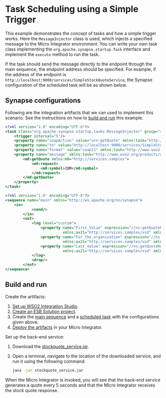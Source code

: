 # Task Scheduling using a Simple Trigger
This example demonstrates the concept of tasks and how a simple trigger works. Here the `MessageInjector` class is used, which injects a specified message to the Micro Integrator environment. You can write your own task class implementing the `org.apache.synapse.startup.Task` interface and implement the `execute` method to run the task.

If the task should send the message directly to the endpoint through the main sequence, the endpoint address should be specified. For example, if the address of the endpoint is `http://localhost:9000/services/SimpleStockQuoteService`, the Synapse configuration of the scheduled task will be as shown below.

## Synapse configurations

Following are the integration artifacts that we can used to implement this scenario. See the instructions on how to [build and run](#build-and-run) this example.

```xml tab='Scheduled Task'
<?xml version="1.0" encoding="UTF-8"?>
<task class="org.apache.synapse.startup.tasks.MessageInjector" group="synapse.simple.quartz" name="CheckPrice" xmlns="http://ws.apache.org/ns/synapse">
    <trigger interval="5"/>
    <property name="soapAction" value="urn:getQuote" xmlns:task="http://www.wso2.org/products/wso2commons/tasks"/>
    <property name="to" value="http://localhost:9000/services/SimpleStockQuoteService" xmlns:task="http://www.wso2.org/products/wso2commons/tasks"/>
    <property name="format" value="soap11" xmlns:task="http://www.wso2.org/products/wso2commons/tasks"/>
    <property name="message" xmlns:task="http://www.wso2.org/products/wso2commons/tasks">
        <m0:getQuote xmlns:m0="http://services.samples">
            <m0:request>
                <m0:symbol>IBM</m0:symbol>
            </m0:request>
        </m0:getQuote>
    </property>
</task>
```

```xml tab='Main Sequence'
<?xml version="1.0" encoding="UTF-8"?>
<sequence name="main" xmlns="http://ws.apache.org/ns/synapse">
    <in>
            <send/>
        </in>
        <out>
            <log level="custom">
                <property name="First_Value" expression="//ns:getQuoteResponse/ax21:open/child::text()"
                          xmlns:ax21="http://services.samples/xsd" xmlns:ns="http://services.samples"/>
                <property name="For_the_organization" expression="//ns:getQuoteResponse/ax21:name/child::text()"
                          xmlns:ax21="http://services.samples/xsd" xmlns:ns="http://services.samples"/>
                <property name="Last_Value" expression="//ns:getQuoteResponse/ax21:last/child::text()"
                          xmlns:ax21="http://services.samples/xsd" xmlns:ns="http://services.samples"/>
            </log>
            <drop/>
        </out>
</sequence>
```

## Build and run

Create the artifacts:

1. [Set up WSO2 Integration Studio](../../../../develop/installing-WSO2-Integration-Studio).
2. [Create an ESB Solution project](../../../../develop/creating-projects/#esb-config-project).
3. Create the [main sequence](../../../../develop/creating-artifacts/creating-reusable-sequences) and a [scheduled task](../../../../develop/creating-artifacts/creating-scheduled-task) with the configurations given above.
4. [Deploy the artifacts](../../../../develop/deploy-and-run) in your Micro Integrator.

Set up the back-end service:

1. Download the [stockquote_service.jar](https://github.com/wso2-docs/WSO2_EI/blob/master/Back-End-Service/stockquote_service.jar).
2. Open a terminal, navigate to the location of the downloaded service, and run it using the following command:

    ```bash
    java -jar stockquote_service.jar
    ```

When the Micro Integrator is invoked, you will see that the back-end service generates a quote every 5 seconds and that the Micro Integrator receives the stock quote response.
